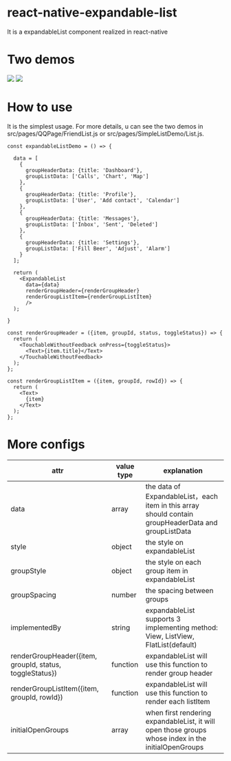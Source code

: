 # react-native-expandable-list

It is a expandableList component realized in react-native

# Two demos

![](http://oo819l870.bkt.clouddn.com/simple-list-demo.gif)
![](http://oo819l870.bkt.clouddn.com/qq-friend-list.gif)

# How to use

It is the simplest usage. For more details, u can see the two demos in src/pages/QQPage/FriendList.js or src/pages/SimpleListDemo/List.js.

```javascipt
const expandableListDemo = () => {

  data = [
    {
      groupHeaderData: {title: 'Dashboard'},
      groupListData: ['Calls', 'Chart', 'Map']
    },
    {
      groupHeaderData: {title: 'Profile'},
      groupListData: ['User', 'Add contact', 'Calendar']
    },
    {
      groupHeaderData: {title: 'Messages'},
      groupListData: ['Inbox', 'Sent', 'Deleted']
    },
    {
      groupHeaderData: {title: 'Settings'},
      groupListData: ['Fill Beer', 'Adjust', 'Alarm']
    }
  ];

  return (
    <ExpandableList
      data={data}
      renderGroupHeader={renderGroupHeader}
      renderGroupListItem={renderGroupListItem}
      />
  );

}

const renderGroupHeader = ({item, groupId, status, toggleStatus}) => {
  return (
    <TouchableWithoutFeedback onPress={toggleStatus}>
      <Text>{item.title}</Text>
    </TouchableWithoutFeedback>
  );
};

const renderGroupListItem = ({item, groupId, rowId}) => {
  return (
    <Text>
      {item}
    </Text>
  );
};
```

# More configs

|attr|value type|explanation|
|---|-----|----|
|data|array|the data of ExpandableList，each item in this array should contain groupHeaderData and groupListData|
|style|object|the style on expandableList|
|groupStyle|object|the style on each group item in expandableList|
|groupSpacing|number|the spacing between groups|
|implementedBy|string|expandableList supports 3 implementing method: View, ListView, FlatList(default)|
|renderGroupHeader({item, groupId, status, toggleStatus})|function|expandableList will use this function to render group header|
|renderGroupListItem({item, groupId, rowId})|function|expandableList will use this function to render each listItem|
|initialOpenGroups|array|when first rendering expandableList, it will open those groups whose index in the initialOpenGroups|
